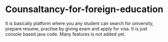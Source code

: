 # Counsaltancy-for-foreign-education
It is basically platform where you any student can search for university, prepare resume, practise by giving exam and apply for visa. It is just console based java code. Many features is not added yet.
